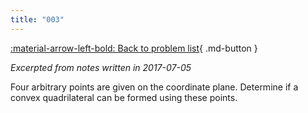 ```yaml
---
title: "003"
---
```


[:material-arrow-left-bold: Back to problem list](../index.md){ .md-button }

*Excerpted from notes written in 2017-07-05*

Four arbitrary points are given on the coordinate plane. Determine if a convex quadrilateral can be formed using these points.